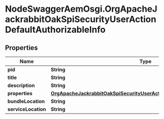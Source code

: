 # NodeSwaggerAemOsgi.OrgApacheJackrabbitOakSpiSecurityUserActionDefaultAuthorizableInfo

## Properties

Name | Type | Description | Notes
------------ | ------------- | ------------- | -------------
**pid** | **String** |  | [optional] 
**title** | **String** |  | [optional] 
**description** | **String** |  | [optional] 
**properties** | [**OrgApacheJackrabbitOakSpiSecurityUserActionDefaultAuthorizableProperties**](OrgApacheJackrabbitOakSpiSecurityUserActionDefaultAuthorizableProperties.md) |  | [optional] 
**bundleLocation** | **String** |  | [optional] 
**serviceLocation** | **String** |  | [optional] 


